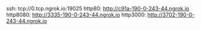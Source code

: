 ssh: tcp://0.tcp.ngrok.io:19025 
http80: http://c91a-190-0-243-44.ngrok.io 
http8080: http://3335-190-0-243-44.ngrok.io 
http3000: http://3702-190-0-243-44.ngrok.io 
